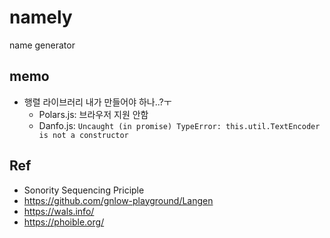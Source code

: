 # namely
name generator

## memo
- 행렬 라이브러리 내가 만들어야 하나..?ㅜ
    - Polars.js: 브라우저 지원 안함
    - Danfo.js: `Uncaught (in promise) TypeError: this.util.TextEncoder is not a constructor`

## Ref
- Sonority Sequencing Priciple
- https://github.com/gnlow-playground/Langen
- https://wals.info/
- https://phoible.org/
